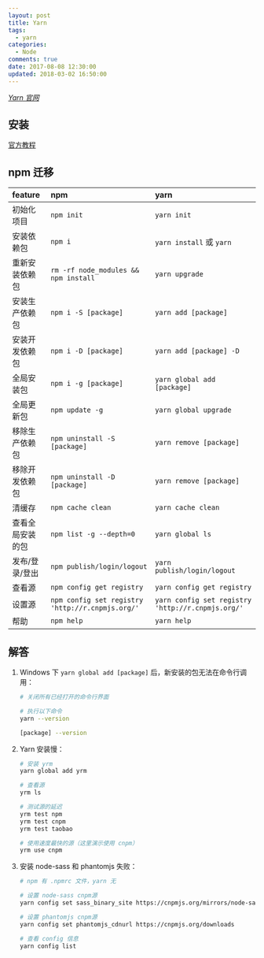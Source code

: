 ```yaml
---
layout: post
title: Yarn
tags:
  - yarn
categories:
  - Node
comments: true
date: 2017-08-08 12:30:00
updated: 2018-03-02 16:50:00
---
```


_[Yarn 官网](https://yarnpkg.com/)_

## 安装

[官方教程](https://yarnpkg.com/zh-Hans/docs/install)

<!-- more -->

## npm 迁移

| feature          | npm                                              | yarn                                              |
| :--------------- | :----------------------------------------------- | :------------------------------------------------ |
| 初始化项目       | `npm init`                                       | `yarn init`                                       |
| 安装依赖包       | `npm i`                                          | `yarn install` 或 `yarn`                          |
| 重新安装依赖包   | `rm -rf node_modules && npm install`             | `yarn upgrade`                                    |
| 安装生产依赖包   | `npm i -S [package]`                             | `yarn add [package]`                              |
| 安装开发依赖包   | `npm i -D [package]`                             | `yarn add [package] -D`                           |
| 全局安装包       | `npm i -g [package]`                             | `yarn global add [package]`                       |
| 全局更新包       | `npm update -g`                                  | `yarn global upgrade`                             |
| 移除生产依赖包   | `npm uninstall -S [package]`                     | `yarn remove [package]`                           |
| 移除开发依赖包   | `npm uninstall -D [package]`                     | `yarn remove [package]`                           |
| 清缓存           | `npm cache clean`                                | `yarn cache clean`                                |
| 查看全局安装的包 | `npm list -g --depth=0`                          | `yarn global ls`                                  |
| 发布/登录/登出   | `npm publish/login/logout`                       | `yarn publish/login/logout`                       |
| 查看源           | `npm config get registry`                        | `yarn config get registry`                        |
| 设置源           | `npm config set registry 'http://r.cnpmjs.org/'` | `yarn config set registry 'http://r.cnpmjs.org/'` |
| 帮助             | `npm help`                                       | `yarn help`                                       |

## 解答

1.  Windows 下 `yarn global add [package]` 后，新安装的包无法在命令行调用：

    ```bash
    # 关闭所有已经打开的命令行界面

    # 执行以下命令
    yarn --version

    [package] --version
    ```

2.  Yarn 安装慢：

    ```bash
    # 安装 yrm
    yarn global add yrm

    # 查看源
    yrm ls

    # 测试源的延迟
    yrm test npm
    yrm test cnpm
    yrm test taobao

    # 使用速度最快的源（这里演示使用 cnpm）
    yrm use cnpm
    ```

3.  安装 node-sass 和 phantomjs 失败：

    ```bash
    # npm 有 .npmrc 文件，yarn 无

    # 设置 node-sass cnpm源
    yarn config set sass_binary_site https://cnpmjs.org/mirrors/node-sass/

    # 设置 phantomjs cnpm源
    yarn config set phantomjs_cdnurl https://cnpmjs.org/downloads

    # 查看 config 信息
    yarn config list
    ```
